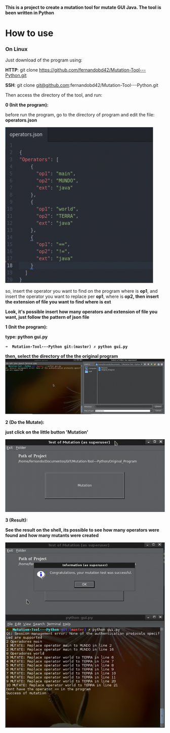 **This is a project to create a mutation tool for mutate GUI Java. The tool is been written in Python**

# How to use

### On Linux

Just download of the program using:

**HTTP**: git clone https://github.com/fernandobd42/Mutation-Tool---Python.git

**SSH**: git clone git@github.com:fernandobd42/Mutation-Tool---Python.git

Then access the directory of the tool, and run:

**0 (Init the program):**

before run the program, go to the directory of program and edit the file: <b>operators.json</b>

![Json](https://raw.githubusercontent.com/fernandobd42/images/master/00.PNG)

so, insert the operator you want to find on the program where is <b>op1</b>, and insert the operator you want to replace per <b>op1</b>, where is <b>op2<b>, then insert the extension of file you want to find where is <b>ext</b>

Look, it's possible insert how many <b>operators</b> and <b>extension</b> of file you want, just follow the pattern of json file

**1 (Init the program):**

type: python gui.py
```
➜  Mutation-Tool---Python git:(master) ✗ python gui.py
```
then, select the directory of the the original program
![Init](https://raw.githubusercontent.com/fernandobd42/images/master/01.PNG)

**2 (Do the Mutate):**

just click on the little button <b>'Mutation'</b>

![Insert](https://raw.githubusercontent.com/fernandobd42/images/master/02.PNG)

**3 (Result):**

See the result on the shell, its possible to see how many operators were found and how many mutants were created

![Init](https://raw.githubusercontent.com/fernandobd42/images/master/03.PNG)
